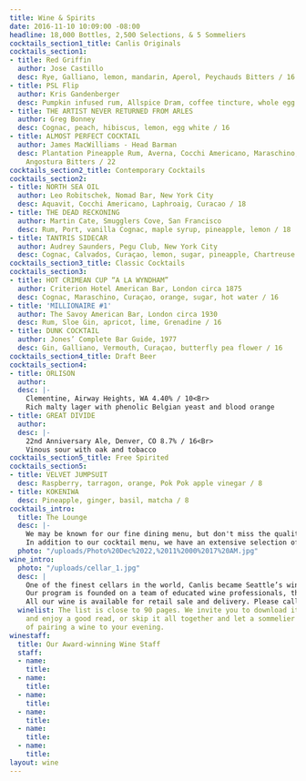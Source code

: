 ```yaml
---
title: Wine & Spirits
date: 2016-11-10 10:09:00 -08:00
headline: 18,000 Bottles, 2,500 Selections, & 5 Sommeliers
cocktails_section1_title: Canlis Originals
cocktails_section1:
- title: Red Griffin
  author: Jose Castillo
  desc: Rye, Galliano, lemon, mandarin, Aperol, Peychauds Bitters / 16
- title: PSL Flip
  author: Kris Gandenberger
  desc: Pumpkin infused rum, Allspice Dram, coffee tincture, whole egg / 16
- title: THE ARTIST NEVER RETURNED FROM ARLES
  author: Greg Bonney
  desc: Cognac, peach, hibiscus, lemon, egg white / 16
- title: ALMOST PERFECT COCKTAIL
  author: James MacWilliams - Head Barman
  desc: Plantation Pineapple Rum, Averna, Cocchi Americano, Maraschino, Grenadine,
    Angostura Bitters / 22
cocktails_section2_title: Contemporary Cocktails
cocktails_section2:
- title: NORTH SEA OIL
  author: Leo Robitschek, Nomad Bar, New York City
  desc: Aquavit, Cocchi Americano, Laphroaig, Curacao / 18
- title: THE DEAD RECKONING
  author: Martin Cate, Smugglers Cove, San Francisco
  desc: Rum, Port, vanilla Cognac, maple syrup, pineapple, lemon / 18
- title: TANTRIS SIDECAR
  author: Audrey Saunders, Pegu Club, New York City
  desc: Cognac, Calvados, Curaçao, lemon, sugar, pineapple, Chartreuse / 18
cocktails_section3_title: Classic Cocktails
cocktails_section3:
- title: HOT CRIMEAN CUP “A LA WYNDHAM”
  author: Criterion Hotel American Bar, London circa 1875
  desc: Cognac, Maraschino, Curaçao, orange, sugar, hot water / 16
- title: 'MILLIONAIRE #1'
  author: The Savoy American Bar, London circa 1930
  desc: Rum, Sloe Gin, apricot, lime, Grenadine / 16
- title: DUNK COCKTAIL
  author: Jones’ Complete Bar Guide, 1977
  desc: Gin, Galliano, Vermouth, Curaçao, butterfly pea flower / 16
cocktails_section4_title: Draft Beer
cocktails_section4:
- title: ORLISON
  author:
  desc: |-
    Clementine, Airway Heights, WA 4.40% / 10<Br>
    Rich malty lager with phenolic Belgian yeast and blood orange
- title: GREAT DIVIDE
  author:
  desc: |-
    22nd Anniversary Ale, Denver, CO 8.7% / 16<Br>
    Vinous sour with oak and tobacco
cocktails_section5_title: Free Spirited
cocktails_section5:
- title: VELVET JUMPSUIT
  desc: Raspberry, tarragon, orange, Pok Pok apple vinegar / 8
- title: KOKENIWA
  desc: Pineapple, ginger, basil, matcha / 8
cocktails_intro:
  title: The Lounge
  desc: |-
    We may be known for our fine dining menu, but don't miss the quality drinks, memorable nibbles and sweeping views in the lounge.
    In addition to our cocktail menu, we have an extensive selection of spirits. Our fabulous bartenders will.
  photo: "/uploads/Photo%20Dec%2022,%2011%2000%2017%20AM.jpg"
wine_intro:
  photo: "/uploads/cellar_1.jpg"
  desc: |
    One of the finest cellars in the world, Canlis became Seattle’s wine destination in 1997, the first year of its seventeen consecutive Wine Spectator Magazine Grand Awards. The restaurant is one of 72 worldwide to be trusted with such an honor.
    Our program is founded on a team of educated wine professionals, the highest quality amenities, and the warm and reputable service for which Canlis is famous. There is also one very juicy wine list. We look forward to sharing the world of wine with you.
    All our wine is available for retail sale and delivery. Please call the restaurant at <a href="tel:2062833313">(206)-283-3313</a>.
  winelist: The list is close to 90 pages. We invite you to download it <a href="">here</a>
    and enjoy a good read, or skip it all together and let a sommelier do the work
    of pairing a wine to your evening.
winestaff:
  title: Our Award-winning Wine Staff
  staff:
  - name:
    title:
  - name:
    title:
  - name:
    title:
  - name:
    title:
  - name:
    title:
  - name:
    title:
layout: wine
---
```

